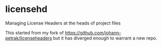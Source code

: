 # licensehd
Managing License Headers at the heads of project files  

This started from my fork of https://github.com/johann-petrak/licenseheaders
but it has diverged enough to warrant a new repo.



